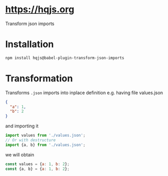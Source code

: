 # https://hqjs.org
Transform json imports

# Installation
```sh
npm install hqjs@babel-plugin-transform-json-imports
```

# Transformation
Transforms `.json` imports into inplace definition e.g. having file values.json

```json
{
  "a": 1,
  "b": 2
}
```
and importing it

```js
import values from './values.json';
// Or with destructure
import {a, b} from './values.json';
```
we will obtain
```js
const values = {a: 1, b: 2};
const {a, b} = {a: 1, b: 2};
```

